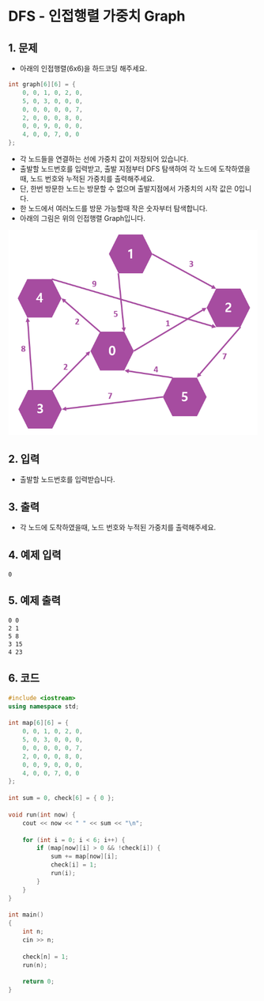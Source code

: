 # DFS - 인접행렬 가중치 Graph #

## 1. 문제

- 아래의 인접행렬(6x6)을 하드코딩 해주세요.

```c++
int graph[6][6] = {
    0, 0, 1, 0, 2, 0,
    5, 0, 3, 0, 0, 0,
    0, 0, 0, 0, 0, 7,
    2, 0, 0, 0, 8, 0,
    0, 0, 9, 0, 0, 0,
  	4, 0, 0, 7, 0, 0
};
```

- 각 노드들을 연결하는 선에 가중치 값이 저장되어 있습니다.
- 출발할 노드번호를 입력받고, 출발 지점부터 DFS 탐색하여 각 노드에 도착하였을때, 노드 번호와 누적된 가중치를 출력해주세요.
- 단, 한번 방문한 노드는 방문할 수 없으며 출발지점에서 가중치의 시작 값은 0입니다.
- 한 노드에서 여러노드를 방문 가능할때 작은 숫자부터 탐색합니다.
- 아래의 그림은 위의 인접행렬 Graph입니다.

<img src="./Graph02.png" alt="Graph" style="zoom:77%;" />

## 2. 입력

- 출발할 노드번호를 입력받습니다.

## 3. 출력
-  각 노드에 도착하였을때, 노드 번호와 누적된 가중치를 출력해주세요.

## 4. 예제 입력
```
0
```

## 5. 예제 출력
```
0 0
2 1
5 8
3 15
4 23
```

## 6. 코드
```c++
#include <iostream>
using namespace std;

int map[6][6] = {
    0, 0, 1, 0, 2, 0,
    5, 0, 3, 0, 0, 0,
    0, 0, 0, 0, 0, 7,
    2, 0, 0, 0, 8, 0,
    0, 0, 9, 0, 0, 0,
    4, 0, 0, 7, 0, 0
};

int sum = 0, check[6] = { 0 };

void run(int now) {
    cout << now << " " << sum << "\n";

    for (int i = 0; i < 6; i++) {
        if (map[now][i] > 0 && !check[i]) {
            sum += map[now][i];
            check[i] = 1;
            run(i);
        }
    }
}

int main()
{
    int n;
    cin >> n;

    check[n] = 1;
    run(n);

    return 0;
}
```

